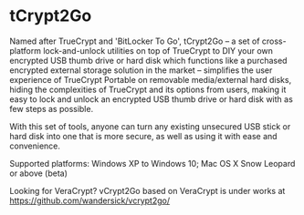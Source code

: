 # tCrypt2Go
Named after TrueCrypt and 'BitLocker To Go', tCrypt2Go – a set of cross-platform lock-and-unlock utilities on top of TrueCrypt to DIY your own encrypted USB thumb drive or hard disk which functions like a purchased encrypted external storage solution in the market – simplifies the user experience of TrueCrypt Portable on removable media/external hard disks, hiding the complexities of TrueCrypt and its options from users, making it easy to lock and unlock an encrypted USB thumb drive or hard disk with as few steps as possible.

With this set of tools, anyone can turn any existing unsecured USB stick or hard disk into one that is more secure, as well as using it with ease and convenience.

Supported platforms: Windows XP to Windows 10; Mac OS X Snow Leopard or above (beta)

Looking for VeraCrypt? vCrypt2Go based on VeraCrypt is under works at https://github.com/wandersick/vcrypt2go/
